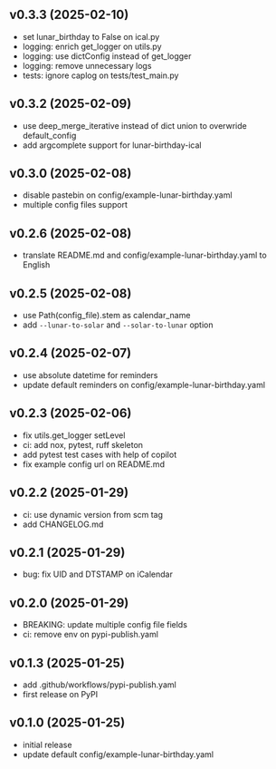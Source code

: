 ## v0.3.3 (2025-02-10)

* set lunar_birthday to False on ical.py
* logging: enrich get_logger on utils.py
* logging: use dictConfig instead of get_logger
* logging: remove unnecessary logs
* tests: ignore caplog on tests/test_main.py

## v0.3.2 (2025-02-09)

- use deep_merge_iterative instead of dict union to overwride default_config
- add argcomplete support for lunar-birthday-ical

## v0.3.0 (2025-02-08)

- disable pastebin on config/example-lunar-birthday.yaml
- multiple config files support

## v0.2.6 (2025-02-08)

- translate README.md and config/example-lunar-birthday.yaml to English

## v0.2.5 (2025-02-08)

- use Path(config_file).stem as calendar_name
- add `--lunar-to-solar` and `--solar-to-lunar` option

## v0.2.4 (2025-02-07)

- use absolute datetime for reminders
- update default reminders on config/example-lunar-birthday.yaml

## v0.2.3 (2025-02-06)

- fix utils.get_logger setLevel
- ci: add nox, pytest, ruff skeleton
- add pytest test cases with help of copilot
- fix example config url on README.md

## v0.2.2 (2025-01-29)

- ci: use dynamic version from scm tag
- add CHANGELOG.md

## v0.2.1 (2025-01-29)

- bug: fix UID and DTSTAMP on iCalendar

## v0.2.0 (2025-01-29)

- BREAKING: update multiple config file fields
- ci: remove env on pypi-publish.yaml

## v0.1.3 (2025-01-25)

- add .github/workflows/pypi-publish.yaml
- first release on PyPI

## v0.1.0 (2025-01-25)

- initial release
- update default config/example-lunar-birthday.yaml
